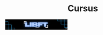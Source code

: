 <div align="center">
  <h1>Cursus</h1>
</div>

<div align="left">
  <img src="images/lvl0_libft.png" alt="Bannière" style="width: 40%; max-width: 800px; height: auto; border: none;">
</div>
